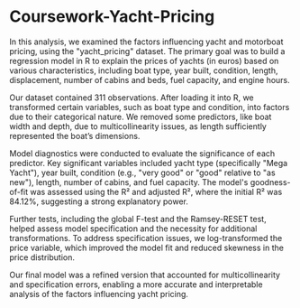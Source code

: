 # Coursework-Yacht-Pricing
In this analysis, we examined the factors influencing yacht and motorboat pricing, using the "yacht_pricing" dataset. The primary goal was to build a regression model in R to explain the prices of yachts (in euros) based on various characteristics, including boat type, year built, condition, length, displacement, number of cabins and beds, fuel capacity, and engine hours.

Our dataset contained 311 observations. After loading it into R, we transformed certain variables, such as boat type and condition, into factors due to their categorical nature. We removed some predictors, like boat width and depth, due to multicollinearity issues, as length sufficiently represented the boat’s dimensions.

Model diagnostics were conducted to evaluate the significance of each predictor. Key significant variables included yacht type (specifically "Mega Yacht"), year built, condition (e.g., "very good" or "good" relative to "as new"), length, number of cabins, and fuel capacity. The model's goodness-of-fit was assessed using the R² and adjusted R², where the initial R² was 84.12%, suggesting a strong explanatory power.

Further tests, including the global F-test and the Ramsey-RESET test, helped assess model specification and the necessity for additional transformations. To address specification issues, we log-transformed the price variable, which improved the model fit and reduced skewness in the price distribution.

Our final model was a refined version that accounted for multicollinearity and specification errors, enabling a more accurate and interpretable analysis of the factors influencing yacht pricing.
